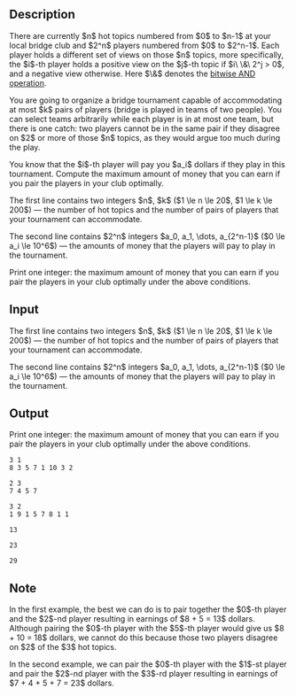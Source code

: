 ## Description

<div><p>There are currently $n$ hot topics numbered from $0$ to $n-1$ at your local bridge club and $2^n$ players numbered from $0$ to $2^n-1$. Each player holds a different set of views on those $n$ topics, more specifically, the $i$-th player holds a positive view on the $j$-th topic if $i\ \&amp;\ 2^j &gt; 0$, and a negative view otherwise. Here $\&amp;$ denotes the <a href="https://en.wikipedia.org/wiki/Bitwise_operation#AND">bitwise AND operation</a>.</p><p>You are going to organize a bridge tournament capable of accommodating at most $k$ pairs of players (bridge is played in teams of two people). You can select teams arbitrarily while each player is in at most one team, but there is one catch: two players cannot be in the same pair if they disagree on $2$ or more of those $n$ topics, as they would argue too much during the play.</p><p>You know that the $i$-th player will pay you $a_i$ dollars if they play in this tournament. Compute the maximum amount of money that you can earn if you pair the players in your club optimally.</p></div><div class="input-specification"><p>The first line contains two integers $n$, $k$ ($1 \le n \le 20$, $1 \le k \le 200$) — the number of hot topics and the number of pairs of players that your tournament can accommodate.</p><p>The second line contains $2^n$ integers $a_0, a_1, \dots, a_{2^n-1}$ ($0 \le a_i \le 10^6$) — the amounts of money that the players will pay to play in the tournament.</p></div><div class="output-specification"><p>Print one integer: the maximum amount of money that you can earn if you pair the players in your club optimally under the above conditions.</p></div>

## Input

<p>The first line contains two integers $n$, $k$ ($1 \le n \le 20$, $1 \le k \le 200$) — the number of hot topics and the number of pairs of players that your tournament can accommodate.</p><p>The second line contains $2^n$ integers $a_0, a_1, \dots, a_{2^n-1}$ ($0 \le a_i \le 10^6$) — the amounts of money that the players will pay to play in the tournament.</p>

## Output

<p>Print one integer: the maximum amount of money that you can earn if you pair the players in your club optimally under the above conditions.</p>





```input1
3 1
8 3 5 7 1 10 3 2
```




```input2
2 3
7 4 5 7
```




```input3
3 2
1 9 1 5 7 8 1 1
```




```output1
13
```




```output2
23
```




```output3
29
```



## Note

<p>In the first example, the best we can do is to pair together the $0$-th player and the $2$-nd player resulting in earnings of $8 + 5 = 13$ dollars. Although pairing the $0$-th player with the $5$-th player would give us $8 + 10 = 18$ dollars, we cannot do this because those two players disagree on $2$ of the $3$ hot topics.</p><p>In the second example, we can pair the $0$-th player with the $1$-st player and pair the $2$-nd player with the $3$-rd player resulting in earnings of $7 + 4 + 5 + 7 = 23$ dollars.</p>
